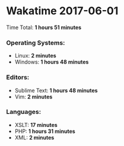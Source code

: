 # Wakatime 2017-06-01

Time Total: **1 hours 51 minutes**

### Operating Systems:
- Linux: **2 minutes** 
- Windows: **1 hours 48 minutes** 

### Editors:
- Sublime Text: **1 hours 48 minutes** 
- Vim: **2 minutes** 

### Languages:
- XSLT: **17 minutes** 
- PHP: **1 hours 31 minutes** 
- XML: **2 minutes** 

